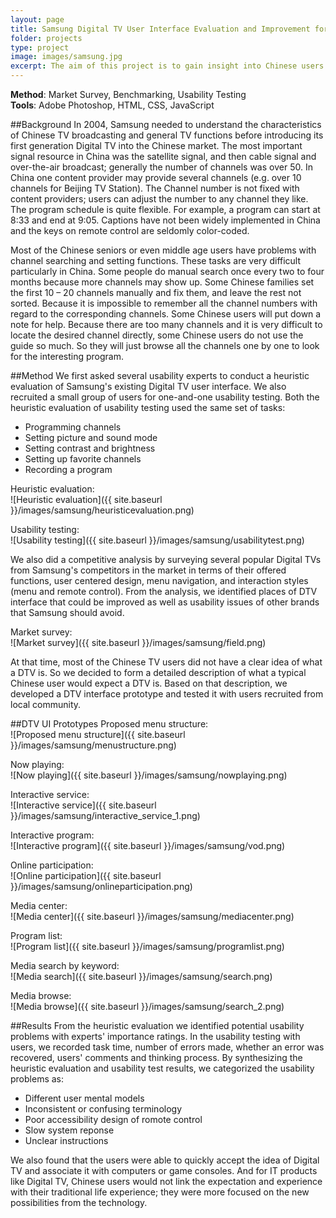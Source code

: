 ```yaml
---
layout: page
title: Samsung Digital TV User Interface Evaluation and Improvement for Chinese Users
folder: projects
type: project
image: images/samsung.jpg
excerpt: The aim of this project is to gain insight into Chinese users' requirements and expectations of Digital TV, and to identify user interface design challenges to fufill those requirements. This project studied approaches to the localization of Samsung Digital TV product. A competitive analysis between Samsung and existing/potential competitorswas was also conducted.
---
```


**Method**: Market Survey, Benchmarking, Usability Testing  
**Tools**: Adobe Photoshop, HTML, CSS, JavaScript

##Background
In 2004, Samsung needed to understand the characteristics of Chinese TV broadcasting and general TV functions before introducing its first generation Digital TV into the Chinese market. The most important signal resource in China was the satellite signal, and then cable signal and over-the-air broadcast; generally the number of channels was over 50. In China one content provider may provide several channels (e.g. over 10 channels for Beijing TV Station). The Channel number is not fixed with content providers; users can adjust the number to any channel they like. The program schedule is quite flexible. For example, a program can start at 8:33 and end at 9:05. Captions have not been widely implemented in China and the keys on remote control are seldomly color-coded.


Most of the Chinese seniors or even middle age users have problems with channel searching and setting functions. These tasks are very difficult particularly in China. Some people do manual search once every two to four months because more channels may show up. Some Chinese families set the first 10 – 20 channels manually and fix them, and leave the rest not sorted. Because it is impossible to remember all the channel numbers with regard to the corresponding channels. Some Chinese users will put down a note for help. Because there are too many channels and it is very difficult to locate the desired channel directly, some Chinese users do not use the guide so much. So they will just browse all the channels one by one to look for the interesting program.


##Method
We first asked several usability experts to conduct a heuristic evaluation of Samsung's existing Digital TV user interface. We also recruited a small group of users for one-and-one usability testing. Both the heuristic evaluation of usability testing used the same set of tasks:

- Programming channels
- Setting picture and sound mode
- Setting contrast and brightness
- Setting up favorite channels
- Recording a program

Heuristic evaluation:  
![Heuristic evaluation]({{ site.baseurl }}/images/samsung/heuristicevaluation.png)

Usability testing:  
![Usability testing]({{ site.baseurl }}/images/samsung/usabilitytest.png)

We also did a competitive analysis by surveying several popular Digital TVs from Samsung's competitors in the market in terms of their offered functions, user centered design, menu navigation, and interaction styles (menu and remote control). From the analysis, we identified places of DTV interface that could be improved as well as usability issues of other brands that Samsung should avoid.

Market survey:  
![Market survey]({{ site.baseurl }}/images/samsung/field.png)

At that time, most of the Chinese TV users did not have a clear idea of what a DTV is. So we decided to form a detailed description of what a typical Chinese user would expect a DTV is. Based on that description, we developed a DTV interface prototype and tested it with users recruited from local community.

##DTV UI Prototypes
Proposed menu structure:  
![Proposed menu structure]({{ site.baseurl }}/images/samsung/menustructure.png)

Now playing:  
![Now playing]({{ site.baseurl }}/images/samsung/nowplaying.png)

Interactive service:  
![Interactive service]({{ site.baseurl }}/images/samsung/interactive_service_1.png)

Interactive program:  
![Interactive program]({{ site.baseurl }}/images/samsung/vod.png)

Online participation:  
![Online participation]({{ site.baseurl }}/images/samsung/onlineparticipation.png)

Media center:  
![Media center]({{ site.baseurl }}/images/samsung/mediacenter.png)

Program list:  
![Program list]({{ site.baseurl }}/images/samsung/programlist.png)

Media search by keyword:  
![Media search]({{ site.baseurl }}/images/samsung/search.png)

Media browse:  
![Media browse]({{ site.baseurl }}/images/samsung/search_2.png)

##Results
From the heuristic evaluation we identified potential usability problems with experts' importance ratings. In the usability testing with users, we recorded task time, number of errors made, whether an error was recovered, users' comments and thinking process. By synthesizing the heuristic evaluation and usability test results, we categorized the usability problems as:

- Different user mental models
- Inconsistent or confusing terminology
- Poor accessibility design of romote control
- Slow system reponse
- Unclear instructions

We also found that the users were able to quickly accept the idea of Digital TV and associate it with computers or game consoles. And for IT products like Digital TV, Chinese users would not link the expectation and experience with their traditional life experience; they were more focused on the new possibilities from the technology.